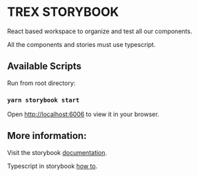 # TREX STORYBOOK

React based workspace to organize and test all our components.

All the components and stories must use typescript.

## Available Scripts

Run from root directory:

### `yarn storybook start`

Open [http://localhost:6006](http://localhost:6006) to view it in your browser.

## More information:

Visit the storybook [documentation](https://storybook.js.org/docs/react/get-started/introduction).

Typescript in storybook [how to](https://storybook.js.org/blog/writing-stories-in-typescript/).
